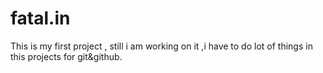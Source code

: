 # fatal.in
This is my first project , still i am working on it ,i have to do lot of things in this projects for git&github.
